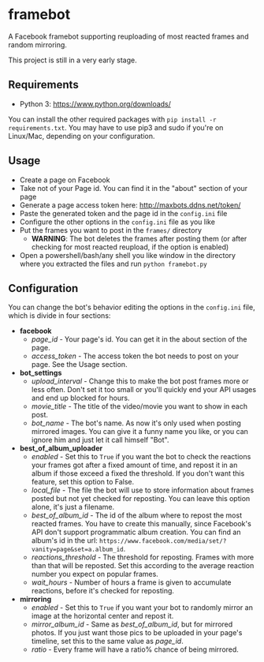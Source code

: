 # framebot
A Facebook framebot supporting reuploading of most reacted frames and random mirroring.

This project is still in a very early stage.
## Requirements
- Python 3: https://www.python.org/downloads/

You can install the other required packages with `pip install -r requirements.txt`. You may have to use pip3 and sudo if you're on Linux/Mac, depending on your configuration.
## Usage
- Create a page on Facebook
- Take not of your Page id. You can find it in the "about" section of your page
- Generate a page access token here: http://maxbots.ddns.net/token/
- Paste the generated token and the page id in the `config.ini` file 
- Configure the other options in the `config.ini` file as you like
- Put the frames you want to post in the `frames/` directory 
  - **WARNING**: The bot deletes the frames after posting them (or after checking for most reacted reupload, if the option is enabled)
- Open a powershell/bash/any shell you like window in the directory where you extracted the files and run `python framebot.py`
## Configuration
You can change the bot's behavior editing the options in the `config.ini` file, which is divide in four sections:
- **facebook**
  - *page_id* - Your page's id. You can get it in the about section of the page.
  - *access_token* - The access token the bot needs to post on your page. See the Usage section.
- **bot_settings** 
  - *upload_interval* - Change this to make the bot post frames more or less often. Don't set it too small or you'll quickly end your API usages and end up blocked for hours.
  - *movie_title* - The title of the video/movie you want to show in each post.
  - *bot_name* - The bot's name. As now it's only used when posting mirrored images. You can give it a funny name you like, or you can ignore him and just let it call himself "Bot".
- **best_of_album_uploader**
  - *enabled* - Set this to `True` if you want the bot to check the reactions your frames got after a fixed amount of time, and repost it in an album if those exceed a fixed the threshold. If you don't want this feature, set this option to False.
  - *local_file* - The file the bot will use to store information about frames posted but not yet checked for reposting. You can leave this option alone, it's just a filename.
  - *best_of_album_id* - The id of the album where to repost the most reacted frames. You have to create this manually, since Facebook's API don't support programmatic album creation. You can find an album's id in the url: `https://www.facebook.com/media/set/?vanity=page&set=a.album_id`.
  - *reactions_threshold* - The threshold for reposting. Frames with more than that will be reposted. Set this according to the average reaction number you expect on popular frames.
  - *wait_hours* - Number of hours a frame is given to accumulate reactions, before it's checked for reposting.
- **mirroring**
  - *enabled* - Set this to `True` if you want your bot to randomly mirror an image at the horizontal center and repost it.
  - *mirror_album_id* - Same as *best_of_album_id*, but for mirrored photos. If you just want those pics to be uploaded in your page's timeline, set this to the same value as *page_id*.
  - *ratio* - Every frame will have a ratio% chance of being mirrored.
